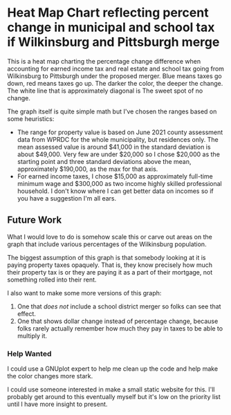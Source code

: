 # Heat Map Chart reflecting percent change in municipal and school tax if Wilkinsburg and Pittsburgh merge

This is a heat map charting the percentage change difference when accounting for earned income tax and real estate and school tax going from Wilkinsburg to Pittsburgh under the proposed merger. Blue means taxes go down, red means taxes go up. The darker the color, the deeper the change. The white line that is approximately diagonal is The sweet spot of no change.

The graph itself is quite simple math but I've chosen the ranges based on some heuristics:

* The range for property value is based on June 2021 county assessment data from WPRDC for the whole municipality, but residences only. The mean assessed value is around $41,000 in the standard deviation is about $49,000. Very few are under $20,000 so I chose $20,000 as the starting point and three standard deviations above the mean, approximately $190,000, as the max for that axis.
* For earned income taxes, I chose $15,000 as approximately full-time minimum wage and $300,000 as two income highly skilled professional household. I don't know where I can get better data on incomes so if you have a suggestion I'm all ears.

## Future Work

What I would love to do is somehow scale this or carve out areas on the graph that include various percentages of the Wilkinsburg population.

The biggest assumption of this graph is that somebody looking at it is paying property taxes opaquely. That is, they know precisely how much their property tax is or they are paying it as a part of their mortgage, not something rolled into their rent.

I also want to make some more versions of this graph:

1. One that _does not_ include a school district merger so folks can see that effect.
2. One that shows dollar change instead of percentage change, because folks rarely actually remember how much they pay in taxes to be able to multiply it.

### Help Wanted

I could use a GNUplot expert to help me clean up the code and help make the color changes more stark.

I could use someone interested in make a small static website for this. I'll probably get around to this eventually myself but it's low on the priority list until I have more insight to present.
